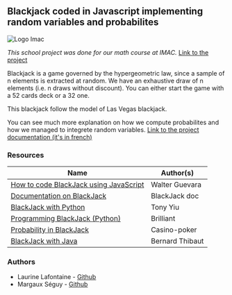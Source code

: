 ## Blackjack coded in Javascript implementing random variables and probabilites

![Logo Imac](https://github.com/dsmtE/rogueLike/blob/master/doc/img/logo/imac.png?raw=true)

*This school project was done for our math course at IMAC.*
[Link to the project](https://laflaurine.github.io/imac2-math-blackjack/)

Blackjack is a game governed by the hypergeometric law, since a sample of n elements is extracted at random. We have an exhaustive draw of n elements (i.e. n draws without discount).
You can either start the game with a 52 cards deck or a 32 one.

This blackjack follow the model of Las Vegas blackjack.

You can see much more explanation on how we compute probabilites and how we managed to integrete random variables.
[Link to the project documentation (it's in french)](https://github.com/LafLaurine/imac2-math-blackjack/blob/master/doc/PROJET_MATH_LAFONTAINE_SEGUY.pdf)

### Resources

| Name | Author(s)|
|--|--|
| [How to code BlackJack using JavaScript](https://www.thatsoftwaredude.com/content/6417/how-to-code-blackjack-using-javascript)  | Walter Guevara |
| [Documentation on BlackJack](http://blackjackdoc.fr/la-chance-au-blackjack.htm)  | BlackJack doc |
| [BlackJack with Python](https://towardsdatascience.com/lets-play-blackjack-with-python-913ec66c732f)  | Tony Yiu |
| [Programming BlackJack (Python)](https://brilliant.org/wiki/programming-blackjack/)  | Brilliant |
| [Probability in BlackJack](http://bonus-casino-poker.e-monsite.com/pages/blackjack/techniques-de-jeu-et-probabilites-au-blackjack.html)  | Casino-poker |
| [BlackJack with Java](https://github.com/bernardthibaut/BlackJack)  | Bernard Thibaut |

### Authors

* Laurine Lafontaine - [Github](https://github.com/LafLaurine)
* Margaux Séguy - [Github](https://github.com/margaux66/)



